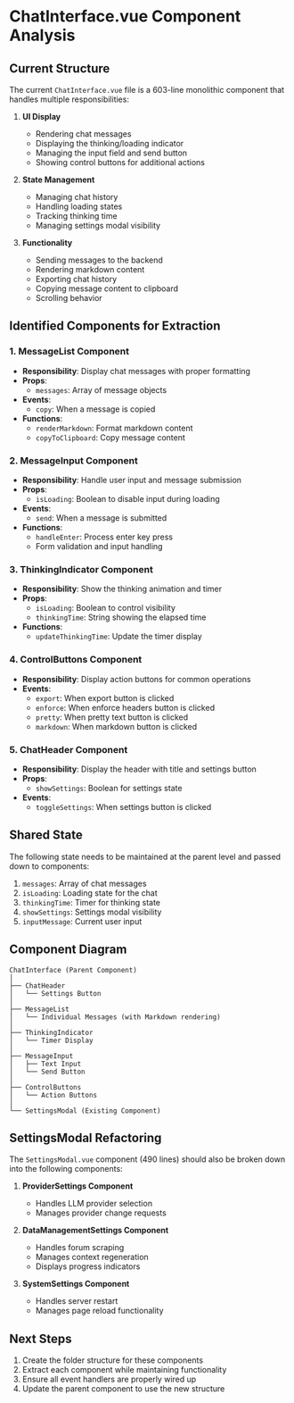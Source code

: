 # ChatInterface.vue Component Analysis

## Current Structure
The current `ChatInterface.vue` file is a 603-line monolithic component that handles multiple responsibilities:

1. **UI Display**
   - Rendering chat messages
   - Displaying the thinking/loading indicator
   - Managing the input field and send button
   - Showing control buttons for additional actions

2. **State Management**
   - Managing chat history
   - Handling loading states
   - Tracking thinking time
   - Managing settings modal visibility

3. **Functionality**
   - Sending messages to the backend
   - Rendering markdown content
   - Exporting chat history
   - Copying message content to clipboard
   - Scrolling behavior

## Identified Components for Extraction

### 1. MessageList Component
- **Responsibility**: Display chat messages with proper formatting
- **Props**:
  - `messages`: Array of message objects
- **Events**:
  - `copy`: When a message is copied
- **Functions**:
  - `renderMarkdown`: Format markdown content
  - `copyToClipboard`: Copy message content

### 2. MessageInput Component
- **Responsibility**: Handle user input and message submission
- **Props**:
  - `isLoading`: Boolean to disable input during loading
- **Events**:
  - `send`: When a message is submitted
- **Functions**:
  - `handleEnter`: Process enter key press
  - Form validation and input handling

### 3. ThinkingIndicator Component
- **Responsibility**: Show the thinking animation and timer
- **Props**:
  - `isLoading`: Boolean to control visibility
  - `thinkingTime`: String showing the elapsed time
- **Functions**:
  - `updateThinkingTime`: Update the timer display

### 4. ControlButtons Component
- **Responsibility**: Display action buttons for common operations
- **Events**:
  - `export`: When export button is clicked
  - `enforce`: When enforce headers button is clicked
  - `pretty`: When pretty text button is clicked
  - `markdown`: When markdown button is clicked

### 5. ChatHeader Component
- **Responsibility**: Display the header with title and settings button
- **Props**:
  - `showSettings`: Boolean for settings state
- **Events**:
  - `toggleSettings`: When settings button is clicked

## Shared State
The following state needs to be maintained at the parent level and passed down to components:

1. `messages`: Array of chat messages
2. `isLoading`: Loading state for the chat
3. `thinkingTime`: Timer for thinking state
4. `showSettings`: Settings modal visibility
5. `inputMessage`: Current user input

## Component Diagram

```
ChatInterface (Parent Component)
│
├── ChatHeader
│   └── Settings Button
│
├── MessageList
│   └── Individual Messages (with Markdown rendering)
│
├── ThinkingIndicator
│   └── Timer Display
│
├── MessageInput
│   ├── Text Input
│   └── Send Button
│
├── ControlButtons
│   └── Action Buttons
│
└── SettingsModal (Existing Component)
```

## SettingsModal Refactoring

The `SettingsModal.vue` component (490 lines) should also be broken down into the following components:

1. **ProviderSettings Component**
   - Handles LLM provider selection
   - Manages provider change requests

2. **DataManagementSettings Component**
   - Handles forum scraping
   - Manages context regeneration
   - Displays progress indicators

3. **SystemSettings Component**
   - Handles server restart
   - Manages page reload functionality

## Next Steps
1. Create the folder structure for these components
2. Extract each component while maintaining functionality
3. Ensure all event handlers are properly wired up
4. Update the parent component to use the new structure
